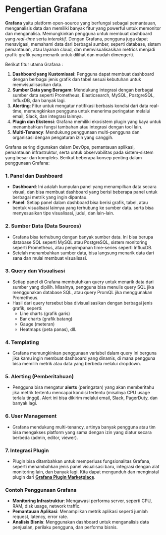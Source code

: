 # Pengertian Grafana
**Grafana** yaitu platform open-source yang berfungsi sebagai pemantauan, menganalisis data dan memiliki banyak fitur yang powerful untuk memonitor dan menganalisa. Memungkinkan pengguna untuk membuat dashboard yang *real-time* serta *interaktif*. Dengan Grafana, pengguna juga dapat menavigasi, memahami data dari berbagai sumber, seperti database, sistem pemantauan, atau layanan cloud, dan memvisualisasikan metrics menjadi grafik-grafik yang menarik untuk dilihat dan mudah dimengerti.

Berikut fitur utama Grafana :
1. **Dashboard yang Kustomisasi**: Pengguna dapat membuat dashboard dengan berbagai jenis grafik dan tabel sesuai kebutuhan untuk memvisualisasikan data.
2. **Sumber Data yang Beragam**: Mendukung integrasi dengan berbagai sumber data seperti Prometheus, Elasticsearch, MySQL, PostgreSQL, InfluxDB, dan banyak lagi.
3. **Alerting**: Fitur untuk mengatur notifikasi berbasis kondisi dari data real-time, memungkinkan pengguna untuk menerima peringatan melalui email, Slack, dan integrasi lainnya.
4. **Plugin dan Ekstensi**: Grafana memiliki ekosistem plugin yang kaya untuk menambahkan fungsi tambahan atau integrasi dengan tool lain.
5. **Multi-Tenancy**: Mendukung penggunaan multi-pengguna dan organisasi dengan pengaturan izin yang canggih.

Grafana sering digunakan dalam DevOps, pemantauan aplikasi, pemantauan infrastruktur, serta untuk observabilitas pada sistem-sistem yang besar dan kompleks.
Berikut beberapa konsep penting dalam penggunaan Grafana:
### 1. **Panel dan Dashboard**
   - **Dashboard**: Ini adalah kumpulan panel yang menampilkan data secara visual, dan bisa membuat dashboard yang berisi beberapa panel untuk berbagai metrik yang ingin dipantau.
   - **Panel**: Setiap panel dalam dashboard bisa berisi grafik, tabel, atau bentuk visualisasi lainnya yang terhubung ke sumber data. serta bisa menyesuaikan tipe visualisasi, judul, dan lain-lain.

### 2. **Sumber Data (Data Sources)**
   - Grafana bisa terhubung dengan banyak sumber data. Ini bisa berupa database SQL seperti MySQL atau PostgreSQL, sistem monitoring seperti Prometheus, atau penyimpanan time-series seperti InfluxDB.
   - Setelah menambahkan sumber data, bisa langsung menarik data dari sana dan mulai membuat visualisasi.

### 3. **Query dan Visualisasi**
   - Setiap panel di Grafana membutuhkan query untuk menarik data dari sumber yang dipilih. Misalnya, pengguna bisa menulis query SQL jika menggunakan database SQL, atau query PromQL jika menggunakan Prometheus.
   - Hasil dari query tersebut bisa divisualisasikan dengan berbagai jenis grafik, seperti:
     - Line charts (grafik garis)
     - Bar charts (grafik batang)
     - Gauge (meteran)
     - Heatmaps (peta panas), dll.

### 4. **Templating**
   - Grafana memungkinkan penggunaan variabel dalam query Ini berguna jika kamu ingin membuat dashboard yang dinamis, di mana pengguna bisa memilih metrik atau data yang berbeda melalui dropdown.

### 5. **Alerting (Pemberitahuan)**
   - Pengguna bisa mengatur **alerts** (peringatan) yang akan memberitahu jika metrik tertentu mencapai kondisi tertentu (misalnya CPU usage terlalu tinggi). Alert ini bisa dikirim melalui email, Slack, PagerDuty, dan banyak lagi.

### 6. **User Management**
   - Grafana mendukung multi-tenancy, artinya banyak pengguna atau tim bisa mengakses platform yang sama dengan izin yang diatur secara berbeda (admin, editor, viewer).
   
### 7. **Integrasi Plugin**
   - Plugin bisa ditambahkan untuk memperluas fungsionalitas Grafana, seperti menambahkan jenis panel visualisasi baru, integrasi dengan alat monitoring lain, dan banyak lagi. Kita dapat mengunduh dan menginstal plugin dari [**Grafana Plugin Marketplace**](https://grafana.com/grafana/plugins/).

### Contoh Penggunaan Grafana
   - **Monitoring Infrastruktur**: Mengawasi performa server, seperti CPU, RAM, disk usage, network traffic.
   - **Pemantauan Aplikasi**: Menampilkan metrik aplikasi seperti jumlah request, latency, error rate.
   - **Analisis Bisnis**: Menggunakan dashboard untuk menganalisis data penjualan, perilaku pengguna, dan performa bisnis.
